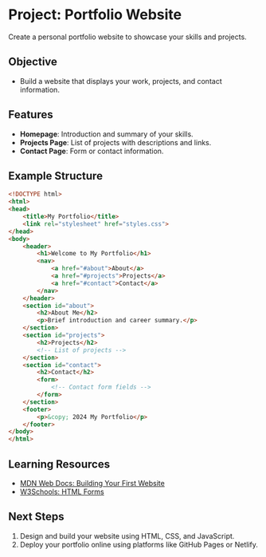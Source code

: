 # Project: Portfolio Website

Create a personal portfolio website to showcase your skills and projects.

## Objective
- Build a website that displays your work, projects, and contact information.

## Features
- **Homepage**: Introduction and summary of your skills.
- **Projects Page**: List of projects with descriptions and links.
- **Contact Page**: Form or contact information.

## Example Structure
```html
<!DOCTYPE html>
<html>
<head>
    <title>My Portfolio</title>
    <link rel="stylesheet" href="styles.css">
</head>
<body>
    <header>
        <h1>Welcome to My Portfolio</h1>
        <nav>
            <a href="#about">About</a>
            <a href="#projects">Projects</a>
            <a href="#contact">Contact</a>
        </nav>
    </header>
    <section id="about">
        <h2>About Me</h2>
        <p>Brief introduction and career summary.</p>
    </section>
    <section id="projects">
        <h2>Projects</h2>
        <!-- List of projects -->
    </section>
    <section id="contact">
        <h2>Contact</h2>
        <form>
            <!-- Contact form fields -->
        </form>
    </section>
    <footer>
        <p>&copy; 2024 My Portfolio</p>
    </footer>
</body>
</html>
```

## Learning Resources

- [MDN Web Docs: Building Your First Website](https://developer.mozilla.org/en-US/docs/Learn/Getting_started_with_the_web/HTML_basics)
- [W3Schools: HTML Forms](https://www.w3schools.com/html/html_forms.asp)

## Next Steps

1. Design and build your website using HTML, CSS, and JavaScript.
2. Deploy your portfolio online using platforms like GitHub Pages or Netlify.
